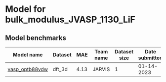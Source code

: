 # Model for bulk_modulus_JVASP_1130_LiF

<h2>Model benchmarks</h2>
<table style="width:100%" id="j_table">
 <thead>
  <tr>
<th>Model name</th>
    <th>Dataset</th>
   <!-- <th>Method</th>-->
    <th>MAE</th>
    <th>Team name</th>
    <th>Dataset size</th>
    <th>Date submitted</th>
    <th>Notes</th>
  </tr>
 </thead>
<!--table_content--><tr><td><a href="https://www.nature.com/articles/s41524-020-00440-1" target="_blank">vasp_optb88vdw</a></td><td>dft_3d</td><td>4.13</td><td>JARVIS</td><td>1</td><td>01-14-2023</td><td></td></tr><!--table_content-->
</table>